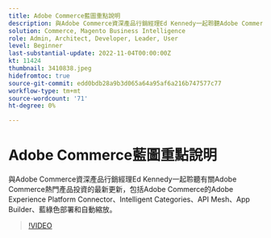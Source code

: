 ```yaml
---
title: Adobe Commerce藍圖重點說明
description: 與Adobe Commerce資深產品行銷經理Ed Kennedy一起聆聽Adobe Commerce產品投資重點的最新消息
solution: Commerce, Magento Business Intelligence
role: Admin, Architect, Developer, Leader, User
level: Beginner
last-substantial-update: 2022-11-04T00:00:00Z
kt: 11424
thumbnail: 3410838.jpeg
hidefromtoc: true
source-git-commit: edd0bdb28a9b3d065a64a95af6a216b747577c77
workflow-type: tm+mt
source-wordcount: '71'
ht-degree: 0%

---
```


# Adobe Commerce藍圖重點說明

與Adobe Commerce資深產品行銷經理Ed Kennedy一起聆聽有關Adobe Commerce熱門產品投資的最新更新，包括Adobe Commerce的Adobe Experience Platform Connector、Intelligent Categories、API Mesh、App Builder、藍綠色部署和自動縮放。

>[!VIDEO](https://video.tv.adobe.com/v/3410838/?quality=12&learn=on)
